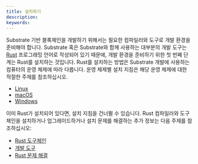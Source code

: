 ```yaml
---
title: 설치하기
description:
keywords:
---
```


Substrate 기반 블록체인을 개발하기 위해서는 필요한 컴파일러와 도구로 개발 환경을 준비해야 합니다.
Substrate 혹은 Substrate와 함께 사용하는 대부분의 개발 도구는 [Rust](https://www.rust-lang.org/) 프로그래밍 언어로 작성되어 있기 때문에, 개발 환경을 준비하기 위한 첫 번째 단계는 Rust를 설치하는 것입니다.
Rust를 설치하는 방법은 Substrate 개발에 사용하는 컴퓨터의 운영 체제에 따라 다릅니다.
운영 체제별 설치 지침은 해당 운영 체제에 대한 적절한 주제를 참조하십시오.

- [Linux](./linux.md)
- [macOS](./macos.md)
- [Windows](./windows.md)

이미 Rust가 설치되어 있다면, 설치 지침을 건너뛸 수 있습니다.
Rust 컴파일러와 도구체인을 설치하거나 업그레이드하거나 설치 문제를 해결하는 추가 정보는 다음 주제를 참조하십시오:

- [Rust 도구체인](./rust-toolchain.md)
- [개발 도구](./developer-tools.md)
- [Rust 문제 해결](./troubleshoot-rust-issues.md)